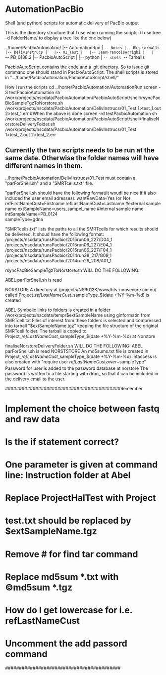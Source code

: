 # AutomationPacBio
Shell (and python) scripts for automatic delivery of PacBio output

This is the directory structure that I use when running the scripts:
(I use tree -d FolderName/ to display a tree like the one below)

../home/PacbioAutomation/
|-- AutomationRun
|   `-- Notes
|-- Bkg_tarballs
|-- DelivInstrucs
|   |-- 01_Test
|   |-- JeanFrancoisArrighi
|   |   `-- PB_0188.2
|-- PacbioAutoScript
|   |-- python
|   `-- shell
`-- Tarballs


PacbioAutoScript contains the code and a .git directory. So to issue git command one should stand in PacbioAutoScript.
The shell scripts is stored in ".../home/PacbioAutomation/PacbioAutoScript/shell/"

How I run the scripts
cd ../home/PacbioAutomation/AutomationRun
screen -S testPacbioAutomation
sh /work/projects/nscdata/PacbioAutomation/PacbioAutoScript/shell/rsyncPacBioSampleTgzToNorstore.sh /work/projects/nscdata/PacbioAutomation/DelivInstrucs/01_Test 1>test_1.out 2>test_1.err
#When the above is done
screen -rd testPacbioAutomation
sh /work/projects/nscdata/PacbioAutomation/PacbioAutoScript/shell/finaliseNorstoreDeliveryFolder.sh /work/projects/nscdata/PacbioAutomation/DelivInstrucs/01_Test 1>test_2.out 2>test_2.err
## Currently the two scripts needs to be run at the same date. Otherwise the folder names will have different names in them.

../home/PacbioAutomation/DelivInstrucs/01_Test must contain a "parForShell.sh" and a "SMRTcells.txt" file.

"parForShell.sh should have the following format(it woudl be nice if it also included the user email adresses):
wantRawData=Yes (or No)
refFirstNameCust=Firstname
refLastNameCust=Lastname
#external sample name
extSampleName=users_sampel_name	
#internal sample name
intSampleName=PB_0124		
sampleType=gdna

"SMRTcells.txt" lists the paths to all the SMRTcells for which results should be delivered.
It shoud have the following format:
/projects/nscdata/runsPacbio/2015run06_227/D04_1
/projects/nscdata/runsPacbio/2015run06_227/E04_1
/projects/nscdata/runsPacbio/2015run06_227/F04_1
/projects/nscdata/runsPacbio/2014run38_217/G09_1
/projects/nscdata/runsPacbio/2014run29_208/A01_1 

rsyncPacBioSampleTgzToNorstore.sh WILL DO THE FOLLOWING: 

ABEL
parForShell.sh is read

NORSTORE
A directory at /projects/NS9012K/www/hts-nonsecure.uio.no/ called Project\_$refLastNameCust\_$sampleType\_$(date +%Y-%m-%d) is created

ABEL
Symbolic links to folders is created in a folder /work/projects/nscdata/temp/$extSampleName using ginformatin from SMRTcell.txt 
Files of interest from these folders is selected and compressed into tarball "$extSampleName.tgz" keeping the file structure of the original SMRTcell folder.
The tarball is copied to Project\_$refLastNameCust\_$sampleType\_$(date +%Y-%m-%d) at Norstore


 finaliseNorstoreDeliveryFolder.sh  WILL DO THE FOLLOWING:
ABEL
parForShell.sh is read
NORSTSTORE
An md5sums.txt file is created in Project\_$refLastNameCust\_$sampleType\_$(date +%Y-%m-%d)
.htaccess is also created with "require user $refLastNameCust_lower-$sampleType"
Password for user is added to the password database at norstore
The password is written to a file starting with dron_ so that it can be included in the delivery email to the user.

##########################################Remember
# Implement the choice between fastq and raw data
# Is the if statement correct?
# One  parameter is given at command line: Instruction folder at Abel
# Replace ProjectHalTest with Project
# test.txt should be replaced by $extSampleName.tgz
# Remove # for find tar command
# Replace md5sum *.txt with ©md5sum *.tgz
# How do I get lowercase for i.e. refLastNameCust
# Uncomment the add passord command
##########################################





